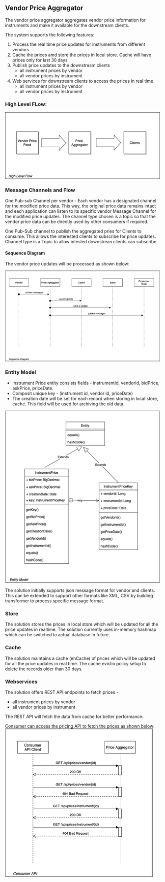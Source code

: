 ## Vendor Price Aggregator

The vendor price aggregator aggregates vendor price information for instruments and make it available for the downstream clients.

The system supports the following features:
1. Process the real time price updates for instruments from different vendors
2. Cache the prices amd store the prices in local store. Cache will have prices only for last 30 days
3. Publish price updates to the downstream clients
    * all instrument prices by vendor
    * all vendor prices by instrument
4. Web services for downstream clients to access the prices in real time
    * all instrument prices by vendor
    * all vendor prices by instrument

### High Level FLow:

![High Level Flow](./images/highlevel.png)

### Message Channels and Flow

One Pub-sub Channel per vendor - Each vendor has a designated channel for the modified price data. This way, the original price data remains intact and each application can listen to its specific vendor Message Channel for the modified price updates. The channel type chosen is a topic so that the vendor price data can be directly used by other consumers if required.

One Pub-Sub channel to publish the aggregated pries for Clients to consume. This allows the interested clients to subscribe for price updates. Channel type is a Topic to allow intested downstrean clients can subscribe.

#### Sequence Diagram

The vendor price updates will be processed as shown below:

![Vendor Sequence Diagram](./images/vendor_price_updates_sequence.png)

### Entity Model

* Instrument Price entity consists fields - instrumentId, vendorId, bidPrice, askPrice, priceDate. 
* Composit unique key - (instrument id, vendor id, priceDate) 
* The creation date will be set for each record when storing in local store, cache. This field will be used for archiving the old data.

![Entity Model](./images/entity-model.png)

The solution initially supports json message format for vendor and clients. This can be extended to support other formats like XML, CSV by building transformer to process specific message format. 

### Store
The solution stores the prices in local store which will be updated for all the price updates in realtime. The solution currently uses in-memory hashmap which can be switched to actual database in future.

### Cache
The solution maintains a cache (ehCache) of prices which will be updated for all the price updates in real time. The cache evictio policy setup to delete the records older than 30 days.
 
### Webservices
The solution offers REST API endpoints to fetch prices -
* all instrument prices by vendor
* all vendor prices by instrument

The REST API will fetch the data from cache for better performance.

Consumer can access the pricing API to fetch the prices as shown below:
![Consumer API Sequence Diagram](./images/consumer_api_sequence.png)
